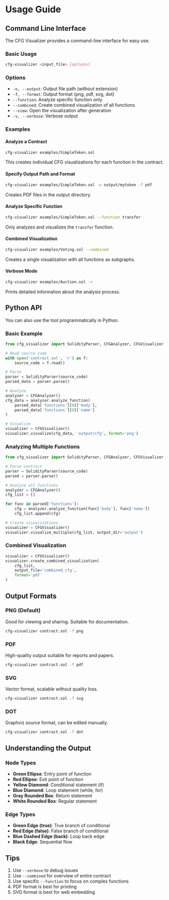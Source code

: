 # Usage Guide

## Command Line Interface

The CFG Visualizer provides a command-line interface for easy use.

### Basic Usage

```bash
cfg-visualizer <input_file> [options]
```

### Options

- `-o, --output`: Output file path (without extension)
- `-f, --format`: Output format (png, pdf, svg, dot)
- `--function`: Analyze specific function only
- `--combined`: Create combined visualization of all functions
- `--view`: Open the visualization after generation
- `-v, --verbose`: Verbose output

### Examples

#### Analyze a Contract

```bash
cfg-visualizer examples/SimpleToken.sol
```

This creates individual CFG visualizations for each function in the contract.

#### Specify Output Path and Format

```bash
cfg-visualizer examples/SimpleToken.sol -o output/mytoken -f pdf
```

Creates PDF files in the output directory.

#### Analyze Specific Function

```bash
cfg-visualizer examples/SimpleToken.sol --function transfer
```

Only analyzes and visualizes the `transfer` function.

#### Combined Visualization

```bash
cfg-visualizer examples/Voting.sol --combined
```

Creates a single visualization with all functions as subgraphs.

#### Verbose Mode

```bash
cfg-visualizer examples/Auction.sol -v
```

Prints detailed information about the analysis process.

## Python API

You can also use the tool programmatically in Python.

### Basic Example

```python
from cfg_visualizer import SolidityParser, CFGAnalyzer, CFGVisualizer

# Read source code
with open('contract.sol', 'r') as f:
    source_code = f.read()

# Parse
parser = SolidityParser(source_code)
parsed_data = parser.parse()

# Analyze
analyzer = CFGAnalyzer()
cfg_data = analyzer.analyze_function(
    parsed_data['functions'][0]['body'],
    parsed_data['functions'][0]['name']
)

# Visualize
visualizer = CFGVisualizer()
visualizer.visualize(cfg_data, 'output/cfg', format='png')
```

### Analyzing Multiple Functions

```python
from cfg_visualizer import SolidityParser, CFGAnalyzer, CFGVisualizer

# Parse contract
parser = SolidityParser(source_code)
parsed = parser.parse()

# Analyze all functions
analyzer = CFGAnalyzer()
cfg_list = []

for func in parsed['functions']:
    cfg = analyzer.analyze_function(func['body'], func['name'])
    cfg_list.append(cfg)

# Create visualizations
visualizer = CFGVisualizer()
visualizer.visualize_multiple(cfg_list, output_dir='output')
```

### Combined Visualization

```python
visualizer = CFGVisualizer()
visualizer.create_combined_visualization(
    cfg_list,
    output_file='combined_cfg',
    format='pdf'
)
```

## Output Formats

### PNG (Default)
Good for viewing and sharing. Suitable for documentation.

```bash
cfg-visualizer contract.sol -f png
```

### PDF
High-quality output suitable for reports and papers.

```bash
cfg-visualizer contract.sol -f pdf
```

### SVG
Vector format, scalable without quality loss.

```bash
cfg-visualizer contract.sol -f svg
```

### DOT
Graphviz source format, can be edited manually.

```bash
cfg-visualizer contract.sol -f dot
```

## Understanding the Output

### Node Types

- **Green Ellipse**: Entry point of function
- **Red Ellipse**: Exit point of function
- **Yellow Diamond**: Conditional statement (if)
- **Blue Diamond**: Loop statement (while, for)
- **Gray Rounded Box**: Return statement
- **White Rounded Box**: Regular statement

### Edge Types

- **Green Edge (true)**: True branch of conditional
- **Red Edge (false)**: False branch of conditional
- **Blue Dashed Edge (back)**: Loop back edge
- **Black Edge**: Sequential flow

## Tips

1. Use `--verbose` to debug issues
2. Use `--combined` for overview of entire contract
3. Use specific `--function` to focus on complex functions
4. PDF format is best for printing
5. SVG format is best for web embedding
